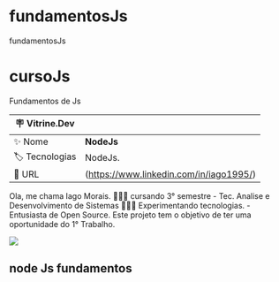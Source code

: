 # fundamentosJs
fundamentosJs

# cursoJs
Fundamentos de  Js

| :placard: Vitrine.Dev |     |
| -------------  | --- |
| :sparkles: Nome        | **NodeJs**
| :label: Tecnologias | NodeJs.
| :rocket: URL         | (https://www.linkedin.com/in/iago1995/)

Ola, me chama Iago Morais. 👨🏻‍💻 cursando 3° semestre - Tec. Analise e Desenvolvimento de Sistemas 👨🏻‍🔬 Experimentando tecnologias. - Entusiasta de Open Source.
Este projeto tem o objetivo de ter uma oportunidade do 1° Trabalho.

<!-- Inserir imagem com a #vitrinedev ao final do link -->
![](https://github.com/IagoMorais/cursoNodeJs/blob/main/IMG_20230503_104250.jpg?raw=true#vitrinedev)

<!---
IagoMorais/fundamentosJs is a ✨ special ✨ repository because its `README.md` (this file) appears on your GitHub profile.
You can click the Preview link to take a look at your changes.
--->



## node Js fundamentos 
